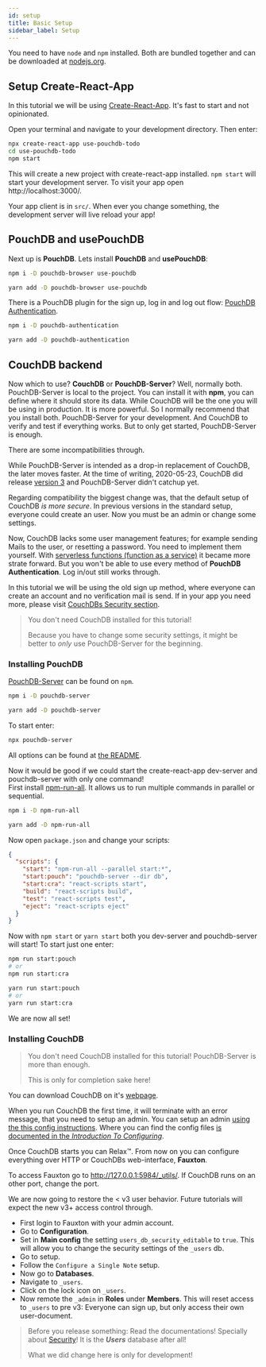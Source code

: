 ```yaml
---
id: setup
title: Basic Setup
sidebar_label: Setup
---
```


You need to have `node` and `npm` installed. Both are bundled together and can be downloaded at [nodejs.org](https://nodejs.org/).

## Setup Create-React-App

In this tutorial we will be using [Create-React-App](https://create-react-app.dev/). It's fast to start and not opinionated.

Open your terminal and navigate to your development directory. Then enter:

```sh
npx create-react-app use-pouchdb-todo
cd use-pouchdb-todo
npm start
```

This will create a new project with create-react-app installed. `npm start` will start your development server. To visit your app open http://localhost:3000/.

Your app client is in `src/`. When ever you change something, the development server will live reload your app!

## PouchDB and usePouchDB

Next up is **PouchDB**. Lets install **PouchDB** and **usePouchDB**:

<!--DOCUSAURUS_CODE_TABS-->
<!--npm-->

```sh
npm i -D pouchdb-browser use-pouchdb
```

<!--yarn-->

```sh
yarn add -D pouchdb-browser use-pouchdb
```

<!--END_DOCUSAURUS_CODE_TABS-->

There is a PouchDB plugin for the sign up, log in and log out flow: [PouchDB Authentication](https://github.com/pouchdb-community/pouchdb-authentication).

<!--DOCUSAURUS_CODE_TABS-->
<!--npm-->

```sh
npm i -D pouchdb-authentication
```

<!--yarn-->

```sh
yarn add -D pouchdb-authentication
```

<!--END_DOCUSAURUS_CODE_TABS-->

## CouchDB backend

Now which to use? **CouchDB** or **PouchDB-Server**? Well, normally both. PouchDB-Server is local to the project. You can install it with **npm**, you can define where it should store its data. While CouchDB will be the one you will be using in production. It is more powerful. So I normally recommend that you install both. PouchDB-Server for your development. And CouchDB to verify and test if everything works. But to only get started, PouchDB-Server is enough.

There are some incompatibilities through.

While PouchDB-Server is intended as a drop-in replacement of CouchDB, the later moves faster. At the time of writing, <time datetime="2020-05-23">2020-05-23</time>, CouchDB did release [version 3](https://docs.couchdb.org/en/3.1.0/whatsnew/3.0.html) and PouchDB-Server didn't catchup yet.

Regarding compatibility the biggest change was, that the default setup of CouchDB _is more secure_. In previous versions in the standard setup, everyone could create an user. Now you must be an admin or change some settings.

Now, CouchDB lacks some user management features; for example sending Mails to the user, or resetting a password. You need to implement them yourself. With [serverless functions (function as a service)](https://en.wikipedia.org/wiki/Function_as_a_service) it became more strate forward. But you won't be able to use every method of **PouchDB Authentication**. Log in/out still works through.

In this tutorial we will be using the old sign up method, where everyone can create an account and no verification mail is send. If in your app you need more, please visit [CouchDBs Security section](https://docs.couchdb.org/en/stable/intro/security.html).

> You don't need CouchDB installed for this tutorial!
>
> Because you have to change some security settings, it might be better to _only_ use PouchDB-Server for the beginning.

### Installing PouchDB

[PouchDB-Server](https://www.npmjs.com/package/pouchdb-server) can be found on `npm`.

<!--DOCUSAURUS_CODE_TABS-->
<!--npm-->

```sh
npm i -D pouchdb-server
```

<!--yarn-->

```sh
yarn add -D pouchdb-server
```

<!--END_DOCUSAURUS_CODE_TABS-->

To start enter:

```sh
npx pouchdb-server
```

All options can be found at [the README](https://github.com/pouchdb/pouchdb-server#readme).

Now it would be good if we could start the create-react-app dev-server and pouchdb-server with only one command!
<br />First install [npm-run-all](https://www.npmjs.com/package/npm-run-all). It allows us to run multiple commands in parallel or sequential.

<!--DOCUSAURUS_CODE_TABS-->
<!--npm-->

```sh
npm i -D npm-run-all
```

<!--yarn-->

```sh
yarn add -D npm-run-all
```

<!--END_DOCUSAURUS_CODE_TABS-->

Now open `package.json` and change your scripts:

```json
{
  "scripts": {
    "start": "npm-run-all --parallel start:*",
    "start:pouch": "pouchdb-server --dir db",
    "start:cra": "react-scripts start",
    "build": "react-scripts build",
    "test": "react-scripts test",
    "eject": "react-scripts eject"
  }
}
```

Now with `npm start` or `yarn start` both you dev-server and pouchdb-server will start! To start just one enter:

<!--DOCUSAURUS_CODE_TABS-->
<!--npm-->

```sh
npm run start:pouch
# or
npm run start:cra
```

<!--yarn-->

```sh
yarn run start:pouch
# or
yarn run start:cra
```

<!--END_DOCUSAURUS_CODE_TABS-->

We are now all set!

### Installing CouchDB

> You don't need CouchDB installed for this tutorial! PouchDB-Server is more than enough.
>
> This is only for completion sake here!

You can download CouchDB on it's [webpage](https://couchdb.apache.org/).

When you run CouchDB the first time, it will terminate with an error message, that you need to setup an admin. You can setup an admin [using the this config instructions](https://docs.couchdb.org/en/stable/config/auth.html#config-admins). Where you can find the config files [is documented in the _Introduction To Configuring_](https://docs.couchdb.org/en/stable/config/intro.html).

Once CouchDB starts you can Relax™. From now on you can configure everything over HTTP or CouchDBs web-interface, **Fauxton**.

To access Fauxton go to http://127.0.0.1:5984/_utils/. If CouchDB runs on an other port, change the port.

We are now going to restore the < v3 user behavior. Future tutorials will expect the new v3+ access control through.

- First login to Fauxton with your admin account.
- Go to **Configuration**.
- Set in **Main config** the setting `users_db_security_editable` to `true`. This will allow you to change the security settings of the `_users` db.
- Go to setup.
- Follow the `Configure a Single Note` setup.
- Now go to **Databases**.
- Navigate to `_users`.
- Click on the lock icon on `_users`.
- Now remote the `_admin` in **Roles** under **Members**. This will reset access to `_users` to pre v3: Everyone can sign up, but only access their own user-document.

> Before you release something: Read the documentations! Specially about [Security](https://docs.couchdb.org/en/stable/intro/security.html)! It is the **_Users_** database after all!
>
> What we did change here is only for development!
